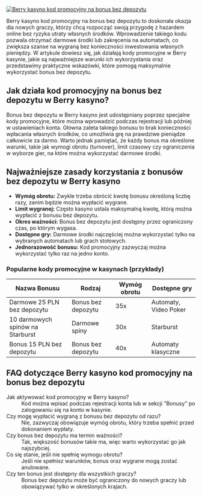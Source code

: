 [![Berry kasyno kod promocyjny na bonus bez depozytu](https://123-caf.pages.dev/gitsignup.png)](https://vrmoo.ru/Bt82HjjY)

<p>Berry kasyno kod promocyjny na bonus bez depozytu to doskonała okazja dla nowych graczy, którzy chcą rozpocząć swoją przygodę z hazardem online bez ryzyka utraty własnych środków. Wprowadzenie takiego kodu pozwala otrzymać darmowe środki lub zakręcenia na automatach, co zwiększa szanse na wygraną bez konieczności inwestowania własnych pieniędzy. W artykule dowiesz się, jak działają kody promocyjne w Berry kasynie, jakie są najważniejsze warunki ich wykorzystania oraz przedstawimy praktyczne wskazówki, które pomogą maksymalnie wykorzystać bonus bez depozytu.</p>  <h2>Jak działa kod promocyjny na bonus bez depozytu w Berry kasyno?</h2> <p>Bonus bez depozytu w Berry kasyno jest udostępniany poprzez specjalne kody promocyjne, które można wprowadzić podczas rejestracji lub później w ustawieniach konta. Główna zaleta takiego bonusu to brak konieczności wpłacania własnych środków, co umożliwia grę na prawdziwe pieniądze całkowicie za darmo. Warto jednak pamiętać, że każdy bonus ma określone warunki, takie jak wymogi obrotu (turnover), limit czasowy czy ograniczenia w wyborze gier, na które można wykorzystać darmowe środki.</p>  <h2>Najważniejsze zasady korzystania z bonusów bez depozytu w Berry kasyno</h2> <ul>   <li><strong>Wymóg obrotu:</strong> Zwykle trzeba obrócić kwotę bonusu określoną liczbę razy, zanim będzie można wypłacić wygrane.</li>   <li><strong>Limit wygranej:</strong> Często kasyno ustala maksymalną kwotę, którą można wypłacić z bonusu bez depozytu.</li>   <li><strong>Okres ważności:</strong> Bonus bez depozytu jest dostępny przez ograniczony czas, po którym wygasa.</li>   <li><strong>Dostępne gry:</strong> Darmowe środki najczęściej można wykorzystać tylko na wybranych automatach lub grach stołowych.</li>   <li><strong>Jednorazowość bonusu:</strong> Kod promocyjny zazwyczaj można wykorzystać tylko raz na jedno konto.</li> </ul>  <h3>Popularne kody promocyjne w kasynach (przykłady)</h3> <table>   <thead>     <tr>       <th>Nazwa Bonusu</th>       <th>Rodzaj</th>       <th>Wymóg obrotu</th>       <th>Dostępne gry</th>     </tr>   </thead>   <tbody>     <tr>       <td>Darmowe 25 PLN bez depozytu</td>       <td>Bonus bez depozytu</td>       <td>35x</td>       <td>Automaty, Video Poker</td>     </tr>     <tr>       <td>10 darmowych spinów na Starburst</td>       <td>Darmowe spiny</td>       <td>30x</td>       <td>Starburst</td>     </tr>     <tr>       <td>Bonus 15 PLN bez depozytu</td>       <td>Bonus bez depozytu</td>       <td>40x</td>       <td>Automaty klasyczne</td>     </tr>   </tbody> </table>  <h2>FAQ dotyczące Berry kasyno kod promocyjny na bonus bez depozytu</h2> <dl>   <dt>Jak aktywować kod promocyjny w Berry kasyno?</dt>   <dd>Kod można wpisać podczas rejestracji konta lub w sekcji "Bonusy" po zalogowaniu się na konto w kasynie.</dd>    <dt>Czy mogę wypłacić wygraną z bonusu bez depozytu od razu?</dt>   <dd>Nie, zazwyczaj obowiązuje wymóg obrotu, który trzeba spełnić przed dokonaniem wypłaty.</dd>    <dt>Czy bonus bez depozytu ma termin ważności?</dt>   <dd>Tak, większość bonusów takie ma, więc warto wykorzystać go jak najszybciej.</dd>    <dt>Co się stanie, jeśli nie spełnię wymogu obrotu?</dt>   <dd>Jeśli nie spełnisz warunków, bonus oraz wygrane mogą zostać anulowane.</dd>    <dt>Czy ten bonus jest dostępny dla wszystkich graczy?</dt>   <dd>Bonus bez depozytu może być ograniczony do nowych graczy lub obowiązywać tylko w określonych krajach.</dd> </dl>